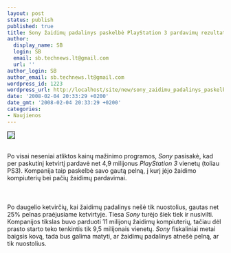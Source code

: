 ```yaml
---
layout: post
status: publish
published: true
title: Sony žaidimų padalinys paskelbė PlayStation 3 pardavimų rezultatus
author:
  display_name: SB
  login: SB
  email: sb.technews.lt@gmail.com
  url: ''
author_login: SB
author_email: sb.technews.lt@gmail.com
wordpress_id: 1223
wordpress_url: http://localhost/site/new/sony_zaidimu_padalinys_paskelbe_playstation_3_pardavimu_rezultatus/
date: '2008-02-04 20:33:29 +0200'
date_gmt: '2008-02-04 20:33:29 +0200'
categories:
- Naujienos
---
```

<div class="imgright"><img src="http://tbn0.google.com/images?q=tbn:CdUuCTSmY2NxGM:http://www.tech2.com/media/images/img_2383_playstation-3-logo_450x360.jpg" border="1"></div>
<p><br>Po visai neseniai atliktos kainų mažinimo programos, <i>Sony</i> pasisakė, kad per paskutinį ketvirtį pardavė net 4,9 milijonus <i>PlayStation 3</i> vienetų (toliau PS3). Kompanija taip paskelbė savo gautą pelną, į kurį įėjo žaidimo kompiuterių bei pačių žaidimų pardavimai.<br />
<br><br />
<br>Po daugelio ketvirčių, kai žaidimų padalinys nešė tik nuostolius, gautas net 25% pelnas praėjusiame ketvirtyje. Tiesa <i>Sony</i> turėjo šiek tiek ir nusivilti. Kompanijos tikslas buvo parduoti 11 milijonų žaidimų kompiuterių, tačiau dėl prasto starto teko tenkintis tik 9,5 milijonais vienetų. <i>Sony</i> fiskaliniai metai baigsis kovą, tada bus galima matyti, ar žaidimų padalinys atnešė pelną, ar tik nuostolius.<br />
<br></p>
